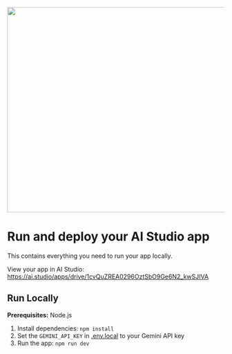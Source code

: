 <div align="center">
<img width="1200" height="475" alt="GHBanner" src="https://i.hizliresim.com/1tvv9n2.png" />
</div>

# Run and deploy your AI Studio app

This contains everything you need to run your app locally.

View your app in AI Studio: https://ai.studio/apps/drive/1cvQuZREA0296OztSbO9Ge6N2_kwSJIVA

## Run Locally

**Prerequisites:**  Node.js


1. Install dependencies:
   `npm install`
2. Set the `GEMINI_API_KEY` in [.env.local](.env.local) to your Gemini API key
3. Run the app:
   `npm run dev`
